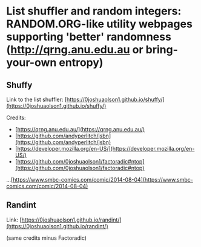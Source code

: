 # List shuffler and random integers: RANDOM.ORG-like utility webpages supporting 'better' randomness (http://qrng.anu.edu.au or bring-your-own entropy)

## Shuffy

Link to the list shuffler: [https://0joshuaolson1.github.io/shuffy/](https://0joshuaolson1.github.io/shuffy/)

Credits:
- [https://qrng.anu.edu.au/](https://qrng.anu.edu.au/)
- [https://github.com/andyperlitch/jsbn](https://github.com/andyperlitch/jsbn)
- [https://developer.mozilla.org/en-US/](https://developer.mozilla.org/en-US/)
- [https://github.com/0joshuaolson1/factoradic#ntop](https://github.com/0joshuaolson1/factoradic#ntop)

...[https://www.smbc-comics.com/comic/2014-08-04](https://www.smbc-comics.com/comic/2014-08-04)

## Randint

Link: [https://0joshuaolson1.github.io/randint/](https://0joshuaolson1.github.io/randint/)

(same credits minus Factoradic)
